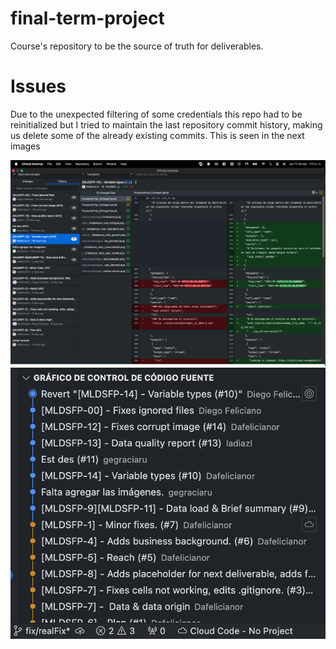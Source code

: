 # final-term-project
Course's repository to be the source of truth for deliverables. 

# Issues
Due to the unexpected filtering of some credentials this repo had to be reinitialized but I tried to maintain the last repository commit history, making us delete some of the already existing commits. This is seen in the next images

<img src="./resources/issues-images/commit_history_github_desktop.png" alt="Commits en GitHub Desktop" />
<img src="./resources/issues-images/commit_history_vs_code.png" alt="Commits en VS Code" />
